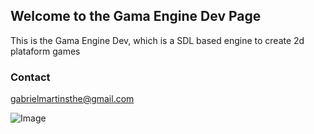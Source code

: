 ## Welcome to the Gama Engine Dev Page

This is the Gama Engine Dev, which is a SDL based engine to create 2d plataform games  

### Contact

gabrielmartinsthe@gmail.com

![Image](https://i.imgur.com/8GVXJ0c.png)
